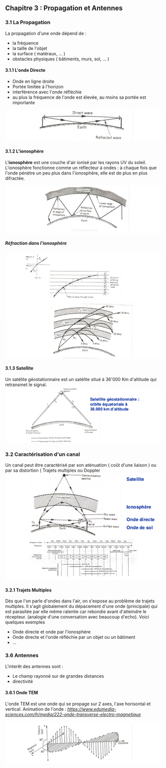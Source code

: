 ## Chapitre 3 : Propagation et Antennes
### 3.1 La Propagation
La propagation d'une onde dépend de :

* la fréquence
* la taille de l'objet
* la surface ( matéraux, ... )
* obstacles physiques ( bâtiments, murs, sol, ... )

#### 3.1.1 L'onde Directe 

* Onde en ligne droite
* Portée limitée à l'horizon
* interférence avec l'onde réfléchie
* au plus la fréquence de l'onde est élevée, au moins sa portée est importante

![onde directe](https://raw.githubusercontent.com/Twan0u/SINF13BA/master/LELEC1930/img/302.png)

#### 3.1.2 L'ionosphère
L'**ionosphère** est une couche d'air ionisé par les rayons UV du soleil. L'ionosphère fonctionne comme un réflecteur à ondes : à chaque fois que l'onde pénètre un peu plus dans l'ionosphère, elle est de plus en plus difractée. 

![ionosphère](https://raw.githubusercontent.com/Twan0u/SINF13BA/master/LELEC1930/img/303.png)

##### Réfraction dans l'ionosphère

![ionosphère](https://raw.githubusercontent.com/Twan0u/SINF13BA/master/LELEC1930/img/304.png)
![ionosphère](https://raw.githubusercontent.com/Twan0u/SINF13BA/master/LELEC1930/img/305.png)

#### 3.1.3 Satellite
Un satélite géostationnaire est un satélite situé à 36'000 Km d'altitude qui retransmet le signal. 
![ionosphère](https://raw.githubusercontent.com/Twan0u/SINF13BA/master/LELEC1930/img/306.png)


### 3.2 Caractérisation d'un canal
Un canal peut être caractérisé par son aténuation ( coût d'une liaison ) ou par sa distortion ( Trajets multiples ou Doppler
![Possibilitées](https://raw.githubusercontent.com/Twan0u/SINF13BA/master/LELEC1930/img/301.png)
![Possibilitées](https://raw.githubusercontent.com/Twan0u/SINF13BA/master/LELEC1930/img/307.png)

#### 3.2.1 Trajets Multiples
Dès que l'on parle d'ondes dans l'air, on s'expose au problème de trajets multiples. Il s'agit globalement du dépacement d'une onde (principale) qui est parasitée par elle même ralentie car rebondie avant d'atteindre le récepteur. (analogie d'une conversation avec beaucoup d'echo). Voici quelques exemples

*  Onde directe et onde par l'ionosphère
* Onde directe et l'onde réfléchie par un objet ou un bâtiment
* ...

### 3.6 Antennes
L'interêt des antennes sont  : 

* Le champ rayonné sur de grandes distances
* directivité

#### 3.6.1 Onde TEM 
L'onde TEM est une onde qui se propage sur 2 axes, l'axe horisontal et vertical. Animation de l'onde : *https://www.edumedia-sciences.com/fr/media/222-onde-transverse-electro-magnetique*

![Onde TEM](https://raw.githubusercontent.com/Twan0u/SINF13BA/master/LELEC1930/img/308.png)

